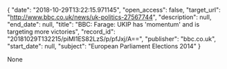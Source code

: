 {
  "date": "2018-10-29T13:22:15.971145", 
  "open_access": false, 
  "target_url": "http://www.bbc.co.uk/news/uk-politics-27567744", 
  "description": null, 
  "end_date": null, 
  "title": "BBC:  Farage: UKIP has 'momentum' and is targeting more victories", 
  "record_id": "20181029T132215/piMl1ES82LzS/p/pfJxj/A==", 
  "publisher": "bbc.co.uk", 
  "start_date": null, 
  "subject": "European Parliament Elections 2014"
}

None